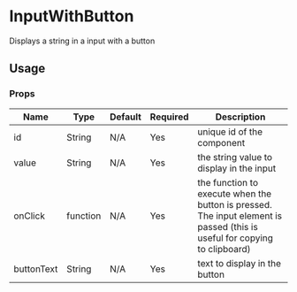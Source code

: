 # InputWithButton
Displays a string in a input with a button

## Usage

### Props

| Name                | Type          | Default   | Required | Description                                                                   |
| ------------------- |-------------- | --------- | -------- |------------------------------------------------------------------------------ |
| id                  | String        | N/A       | Yes      | unique id of the component                                                    |
| value               | String        | N/A       | Yes      | the string value to display in the input                                      |
| onClick             | function      | N/A       | Yes      | the function to execute when the button is pressed. The input element is passed (this is useful for copying to clipboard) |
| buttonText          | String        | N/A       | Yes      | text to display in the button                                                 |